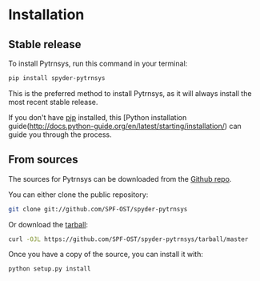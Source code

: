 # Installation

## Stable release

To install Pytrnsys, run this command in your terminal:

```bash
pip install spyder-pytrnsys
```

This is the preferred method to install Pytrnsys, as it will always install the most recent stable release.

If you don't have [pip](https://pip.pypa.io) installed, this [Python installation guide(http://docs.python-guide.org/en/latest/starting/installation/) can guide
you through the process.

## From sources

The sources for Pytrnsys can be downloaded from the [Github repo](https://github.com/SPF-OST/spyder-pytrnsys).

You can either clone the public repository:

```bash
git clone git://github.com/SPF-OST/spyder-pytrnsys
```

Or download the [tarball](https://github.com/SPF-OST/spyder-pytrnsys/tarball/master):

```bash
curl -OJL https://github.com/SPF-OST/spyder-pytrnsys/tarball/master
```

Once you have a copy of the source, you can install it with:

```bash
python setup.py install
```
